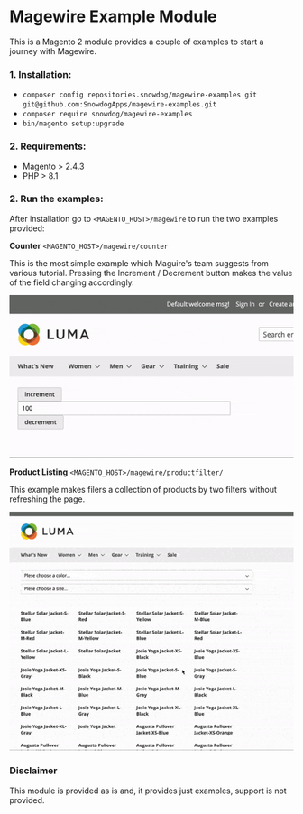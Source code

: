# Magewire Example Module

This is a Magento 2 module provides a couple of examples to start a journey with Magewire.

### 1. Installation:
* `composer config repositories.snowdog/magewire-examples git git@github.com:SnowdogApps/magewire-examples.git`
* `composer require snowdog/magewire-examples`
* `bin/magento setup:upgrade`

### 2. Requirements:
* Magento > 2.4.3
* PHP > 8.1

### 2. Run the examples:
After installation go to `<MAGENTO_HOST>/magewire` to run the two examples provided:

**Counter** `<MAGENTO_HOST>/magewire/counter`

This is the most simple example which Maguire's team suggests from various tutorial. 
Pressing the Increment / Decrement button makes the value of the field changing accordingly.

![counter.gif](./assets/counter.gif)


**Product Listing** `<MAGENTO_HOST>/magewire/productfilter/`

This example makes filers a collection of products by two filters without refreshing the page.

![filter-anim.gif](./assets/filter-anim.gif)

### Disclaimer
This module is provided as is and, it provides just examples, support is not provided.
